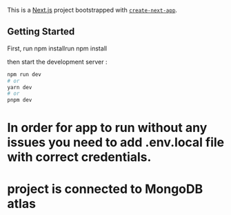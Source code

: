 This is a [Next.js](https://nextjs.org/) project bootstrapped with [`create-next-app`](https://github.com/vercel/next.js/tree/canary/packages/create-next-app).

## Getting Started



First, run npm installrun npm install

then start the development server : 
```bash
npm run dev
# or
yarn dev
# or
pnpm dev
```
#  In order for app to run without any issues you need to add .env.local file with correct credentials.
# project is connected to MongoDB atlas
